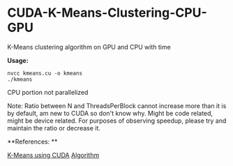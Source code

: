 # CUDA-K-Means-Clustering-CPU-GPU
K-Means clustering algorithm on GPU and CPU with time

**Usage:**

```
nvcc kmeans.cu -o kmeans
./kmeans
```

CPU portion not parallelized

Note: Ratio between N and ThreadsPerBlock cannot increase more than it is by default, am new to CUDA so don't know why. Might be code related, might be device related. For purposes of observing speedup, please try and maintain the ratio or decrease it. 

**References: **

[K-Means using CUDA](http://alexminnaar.com/2019/03/05/cuda-kmeans.html)
[Algorithm](https://www.javatpoint.com/k-means-clustering-algorithm-in-machine-learning)